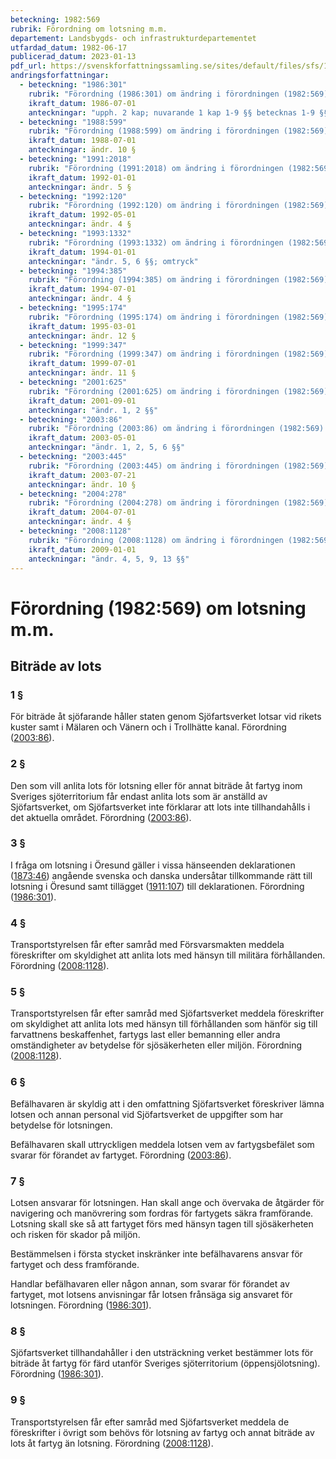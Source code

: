 ```yaml
---
beteckning: 1982:569
rubrik: Förordning om lotsning m.m.
departement: Landsbygds- och infrastrukturdepartementet
utfardad_datum: 1982-06-17
publicerad_datum: 2023-01-13
pdf_url: https://svenskforfattningssamling.se/sites/default/files/sfs/1982-06/SFS1982-569.pdf
andringsforfattningar:
  - beteckning: "1986:301"
    rubrik: "Förordning (1986:301) om ändring i förordningen (1982:569) om lotsning m.m."
    ikraft_datum: 1986-07-01
    anteckningar: "upph. 2 kap; nuvarande 1 kap 1-9 §§ betecknas 1-9 §§, nuvarande 3 kap 1-4 §§ betecknas 10-13 §§; ändr. de nya 4, 11, 12 §§, rubr. till 1, 3 kap sätts närmast före 1, 10 §§"
  - beteckning: "1988:599"
    rubrik: "Förordning (1988:599) om ändring i förordningen (1982:569) om lotsning m.m."
    ikraft_datum: 1988-07-01
    anteckningar: ändr. 10 §
  - beteckning: "1991:2018"
    rubrik: "Förordning (1991:2018) om ändring i förordningen (1982:569) om lotsning m.m."
    ikraft_datum: 1992-01-01
    anteckningar: ändr. 5 §
  - beteckning: "1992:120"
    rubrik: "Förordning (1992:120) om ändring i förordningen (1982:569) om lotsning m.m."
    ikraft_datum: 1992-05-01
    anteckningar: ändr. 4 §
  - beteckning: "1993:1332"
    rubrik: "Förordning (1993:1332) om ändring i förordningen (1982:569) om lotsning m.m."
    ikraft_datum: 1994-01-01
    anteckningar: "ändr. 5, 6 §§; omtryck"
  - beteckning: "1994:385"
    rubrik: "Förordning (1994:385) om ändring i förordningen (1982:569) om lotsning m.m."
    ikraft_datum: 1994-07-01
    anteckningar: ändr. 4 §
  - beteckning: "1995:174"
    rubrik: "Förordning (1995:174) om ändring i förordningen (1982:569) om lotsning m.m."
    ikraft_datum: 1995-03-01
    anteckningar: ändr. 12 §
  - beteckning: "1999:347"
    rubrik: "Förordning (1999:347) om ändring i förordningen (1982:569) om lotsning"
    ikraft_datum: 1999-07-01
    anteckningar: ändr. 11 §
  - beteckning: "2001:625"
    rubrik: "Förordning (2001:625) om ändring i förordningen (1982:569) om lotsning m.m."
    ikraft_datum: 2001-09-01
    anteckningar: "ändr. 1, 2 §§"
  - beteckning: "2003:86"
    rubrik: "Förordning (2003:86) om ändring i förordningen (1982:569) om lotsning m.m."
    ikraft_datum: 2003-05-01
    anteckningar: "ändr. 1, 2, 5, 6 §§"
  - beteckning: "2003:445"
    rubrik: "Förordning (2003:445) om ändring i förordningen (1982:569) om lotsning m.m."
    ikraft_datum: 2003-07-21
    anteckningar: ändr. 10 §
  - beteckning: "2004:278"
    rubrik: "Förordning (2004:278) om ändring i förordningen (1982:569) om lotsning m.m."
    ikraft_datum: 2004-07-01
    anteckningar: ändr. 4 §
  - beteckning: "2008:1128"
    rubrik: "Förordning (2008:1128) om ändring i förordningen (1982:569) om lotsning m.m."
    ikraft_datum: 2009-01-01
    anteckningar: "ändr. 4, 5, 9, 13 §§"
---
```


# Förordning (1982:569) om lotsning m.m.

## Biträde av lots

### 1 §

För biträde åt sjöfarande håller staten genom Sjöfartsverket lotsar vid rikets kuster samt i Mälaren och Vänern och i Trollhätte kanal. Förordning ([2003:86](https://selex.se/eli/sfs/2003/86)).

### 2 §

Den som vill anlita lots för lotsning eller för annat biträde åt fartyg inom Sveriges sjöterritorium får endast anlita lots som är anställd av Sjöfartsverket, om Sjöfartsverket inte förklarar att lots inte tillhandahålls i det aktuella området. Förordning ([2003:86](https://selex.se/eli/sfs/2003/86)).

### 3 §

I fråga om lotsning i Öresund gäller i vissa hänseenden deklarationen ([1873:46](https://selex.se/eli/sfs/1873/46)) angående svenska och danska undersåtar tillkommande rätt till lotsning i Öresund samt tillägget ([1911:107](https://selex.se/eli/sfs/1911/107)) till deklarationen. Förordning  ([1986:301](https://selex.se/eli/sfs/1986/301)).

### 4 §

Transportstyrelsen får efter samråd med Försvarsmakten meddela föreskrifter om skyldighet att anlita lots med hänsyn till militära förhållanden. Förordning ([2008:1128](https://selex.se/eli/sfs/2008/1128)).

### 5 §

Transportstyrelsen får efter samråd med Sjöfartsverket meddela föreskrifter om skyldighet att anlita lots med hänsyn till förhållanden som hänför sig till farvattnens beskaffenhet, fartygs last eller bemanning eller andra omständigheter av betydelse för sjösäkerheten eller miljön. Förordning ([2008:1128](https://selex.se/eli/sfs/2008/1128)).

### 6 §

Befälhavaren är skyldig att i den omfattning Sjöfartsverket föreskriver lämna lotsen och annan personal vid Sjöfartsverket de uppgifter som har betydelse för lotsningen.

Befälhavaren skall uttryckligen meddela lotsen vem av fartygsbefälet som svarar för förandet av fartyget. Förordning ([2003:86](https://selex.se/eli/sfs/2003/86)).

### 7 §

Lotsen ansvarar för lotsningen. Han skall ange och övervaka de åtgärder för navigering och manövrering som fordras för fartygets säkra framförande. Lotsning skall ske så att fartyget förs med hänsyn tagen till sjösäkerheten och risken för skador på miljön.

Bestämmelsen i första stycket inskränker inte befälhavarens ansvar för fartyget och dess framförande.

Handlar befälhavaren eller någon annan, som svarar för förandet av fartyget, mot lotsens anvisningar får lotsen frånsäga sig ansvaret för lotsningen. Förordning ([1986:301](https://selex.se/eli/sfs/1986/301)).

### 8 §

Sjöfartsverket tillhandahåller i den utsträckning verket bestämmer lots för biträde åt fartyg för färd utanför Sveriges sjöterritorium (öppensjölotsning). Förordning ([1986:301](https://selex.se/eli/sfs/1986/301)).

### 9 §

Transportstyrelsen får efter samråd med Sjöfartsverket meddela de föreskrifter i övrigt som behövs för lotsning av fartyg och annat biträde av lots åt fartyg än lotsning. Förordning ([2008:1128](https://selex.se/eli/sfs/2008/1128)).